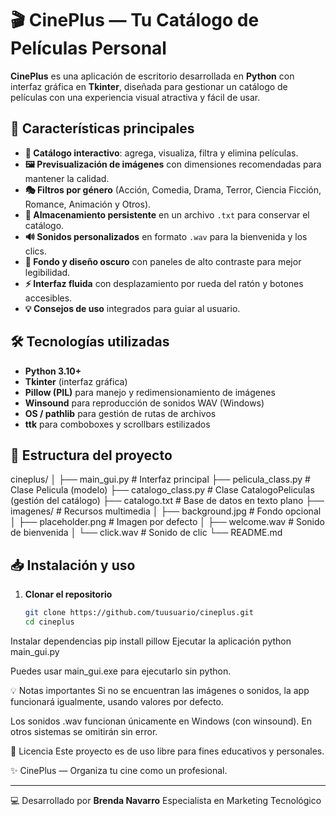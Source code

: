 # 🎬 CinePlus — Tu Catálogo de Películas Personal

**CinePlus** es una aplicación de escritorio desarrollada en **Python** con interfaz gráfica en **Tkinter**, diseñada para gestionar un catálogo de películas con una experiencia visual atractiva y fácil de usar.

## 🚀 Características principales
- **🎥 Catálogo interactivo**: agrega, visualiza, filtra y elimina películas.
- **🖼 Previsualización de imágenes** con dimensiones recomendadas para mantener la calidad.
- **🎭 Filtros por género** (Acción, Comedia, Drama, Terror, Ciencia Ficción, Romance, Animación y Otros).
- **💾 Almacenamiento persistente** en un archivo `.txt` para conservar el catálogo.
- **🔊 Sonidos personalizados** en formato `.wav` para la bienvenida y los clics.
- **🌆 Fondo y diseño oscuro** con paneles de alto contraste para mejor legibilidad.
- **⚡ Interfaz fluida** con desplazamiento por rueda del ratón y botones accesibles.
- **💡 Consejos de uso** integrados para guiar al usuario.

## 🛠 Tecnologías utilizadas
- **Python 3.10+**
- **Tkinter** (interfaz gráfica)
- **Pillow (PIL)** para manejo y redimensionamiento de imágenes
- **Winsound** para reproducción de sonidos WAV (Windows)
- **OS / pathlib** para gestión de rutas de archivos
- **ttk** para comboboxes y scrollbars estilizados

## 📂 Estructura del proyecto
cineplus/
│
├── main_gui.py # Interfaz principal
├── pelicula_class.py # Clase Pelicula (modelo)
├── catalogo_class.py # Clase CatalogoPeliculas (gestión del catálogo)
├── catalogo.txt # Base de datos en texto plano
├── imagenes/ # Recursos multimedia
│ ├── background.jpg # Fondo opcional
│ ├── placeholder.png # Imagen por defecto
│ ├── welcome.wav # Sonido de bienvenida
│ └── click.wav # Sonido de clic
└── README.md


## 📥 Instalación y uso
1. **Clonar el repositorio**  
   ```bash
   git clone https://github.com/tuusuario/cineplus.git
   cd cineplus

Instalar dependencias
pip install pillow
Ejecutar la aplicación
python main_gui.py

Puedes usar main_gui.exe para ejecutarlo sin python.

💡 Notas importantes
Si no se encuentran las imágenes o sonidos, la app funcionará igualmente, usando valores por defecto.

Los sonidos .wav funcionan únicamente en Windows (con winsound). En otros sistemas se omitirán sin error.

📜 Licencia
Este proyecto es de uso libre para fines educativos y personales.

✨ CinePlus — Organiza tu cine como un profesional.

---
💻 Desarrollado por **Brenda Navarro**  Especialista en Marketing Tecnológico








